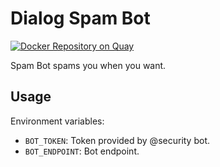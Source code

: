 Dialog Spam Bot
===============

[![Docker Repository on Quay](https://quay.io/repository/dlgim/dialog-spam-bot/status "Docker Repository on Quay")](https://quay.io/repository/dlgim/dialog-spam-bot)

Spam Bot spams you when you want.

Usage
-----

Environment variables:

 - `BOT_TOKEN`: Token provided by @security bot.
 - `BOT_ENDPOINT`: Bot endpoint.
